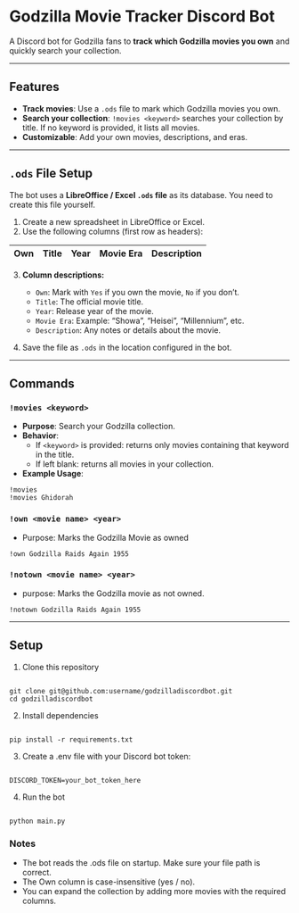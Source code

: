 # Godzilla Movie Tracker Discord Bot

A Discord bot for Godzilla fans to **track which Godzilla movies you own** and quickly search your collection.

---

## Features

- **Track movies**: Use a `.ods` file to mark which Godzilla movies you own.
- **Search your collection**: `!movies <keyword>` searches your collection by title. If no keyword is provided, it lists all movies.
- **Customizable**: Add your own movies, descriptions, and eras.

---

## `.ods` File Setup

The bot uses a **LibreOffice / Excel `.ods` file** as its database. You need to create this file yourself.

1. Create a new spreadsheet in LibreOffice or Excel.
2. Use the following columns (first row as headers):

| Own | Title | Year | Movie Era | Description |
| --- | ----- | ---- | --------- | ----------- |

3. **Column descriptions:**
   - `Own`: Mark with `Yes` if you own the movie, `No` if you don’t.
   - `Title`: The official movie title.
   - `Year`: Release year of the movie.
   - `Movie Era`: Example: “Showa”, “Heisei”, “Millennium”, etc.
   - `Description`: Any notes or details about the movie.

4. Save the file as `.ods` in the location configured in the bot.

---

## Commands

### `!movies <keyword>`

- **Purpose**: Search your Godzilla collection.
- **Behavior**:
  - If `<keyword>` is provided: returns only movies containing that keyword in the title.
  - If left blank: returns all movies in your collection.
- **Example Usage**:

```
!movies
!movies Ghidorah
```

### `!own <movie name> <year>`

- Purpose: Marks the Godzilla Movie as owned

```
!own Godzilla Raids Again 1955
```

### `!notown <movie name> <year>`

- purpose: Marks the Godzilla movie as not owned.

```
!notown Godzilla Raids Again 1955
```

---

## Setup

1. Clone this repository

```

git clone git@github.com:username/godzilladiscordbot.git
cd godzilladiscordbot

```

2. Install dependencies

```

pip install -r requirements.txt

```

3. Create a .env file with your Discord bot token:

```

DISCORD_TOKEN=your_bot_token_here

```

4. Run the bot

```

python main.py

```

### Notes

- The bot reads the .ods file on startup. Make sure your file path is correct.
- The Own column is case-insensitive (yes / no).
- You can expand the collection by adding more movies with the required columns.
